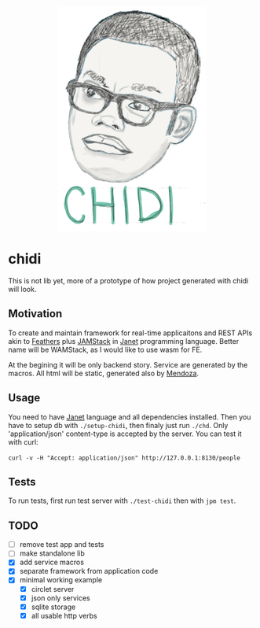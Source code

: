 <div style="width: 100%; display: flex; justify-content: center;">
  <img alt="Hi. I am Chidi, your soulmate." src="chidi.png" />
</div>

# chidi

This is not lib yet, more of a prototype of how project generated with chidi
will look.

## Motivation

To create and maintain framework for real-time applicaitons and REST APIs akin
to [Feathers] plus [JAMStack] in [Janet] programming language.  Better name will
be WAMStack, as I would like to use wasm for FE.

At the begining it will be only backend story. Service are generated by the
macros. All html will be static, generated also by [Mendoza].

## Usage

You need to have [Janet] language and all dependencies installed. Then you have
to setup db with `./setup-chidi`, then finaly just run `./chd`. Only 
'application/json' content-type is accepted by the server. You can test it with
curl: 

`curl -v -H "Accept: application/json" http://127.0.0.1:8130/people`

## Tests

To run tests, first run test server with `./test-chidi` then with `jpm test`.

## TODO

- [ ] remove test app and tests
- [ ] make standalone lib
- [x] add service macros
- [x] separate framework from application code
- [x] minimal working example
  - [x] circlet server
  - [x] json only services
  - [x] sqlite storage
  - [x] all usable http verbs

[Janet]: https://janet-lang.org/index.html
[Feathers]: https://feathersjs.com/
[Mendoza]: https://github.com/bakpakin/mendoza
[JAMStack]: https://jamstack.org/
